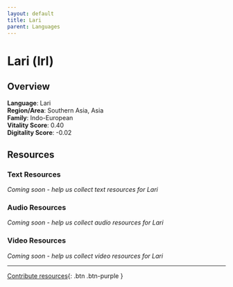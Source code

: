 ```yaml
---
layout: default
title: Lari
parent: Languages
---
```


# Lari (lrl)

## Overview

**Language**: Lari  
**Region/Area**: Southern Asia, Asia  
**Family**: Indo-European  
**Vitality Score**: 0.40  
**Digitality Score**: -0.02  

## Resources

### Text Resources
*Coming soon - help us collect text resources for Lari*

### Audio Resources
*Coming soon - help us collect audio resources for Lari*

### Video Resources
*Coming soon - help us collect video resources for Lari*

---

[Contribute resources](https://fairtrain.github.io/){: .btn .btn-purple }

